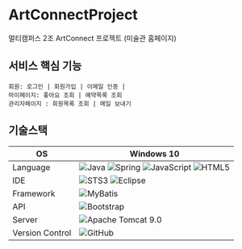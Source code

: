 # ArtConnectProject
멀티캠퍼스 2조 ArtConnect 프로젝트 (미술관 홈페이지)


## 서비스 핵심 기능
```
회원: 로그인 | 회원가입 | 이메일 인증 | 
마이페이지: 좋아요 조회 | 예약목록 조회
관리자페이지 : 회원목록 조회 | 메일 보내기
```

## 기술스택
OS | Windows 10
--- | --- |
Language | ![Java](https://img.shields.io/badge/JAVA-000?style=for-the-badge&logo=java&logoColor=white) ![Spring](https://img.shields.io/badge/Spring-000?style=for-the-badge&logo=spring&logoColor=white) ![JavaScript](https://img.shields.io/badge/javascript-000?style=for-the-badge&logo=javascript&logoColor=white) ![HTML5](https://img.shields.io/badge/html5-000?style=for-the-badge&logo=html5&logoColor=white)
IDE | ![STS3](https://img.shields.io/badge/STS4-000?style=for-the-badge&logo=spring&logoColor=white) ![Eclipse](https://img.shields.io/badge/Eclipse-000?style=for-the-badge&logo=eclipseide&logoColor=white)
Framework |  ![MyBatis](https://img.shields.io/badge/Mybatis-d40000?style=for-the-badge)
API | ![Bootstrap](https://img.shields.io/badge/Bootstrap-7952B3?style=for-the-badge&logo=bootstrap&logoColor=white)
Server |![Apache Tomcat 9.0](https://img.shields.io/badge/Apache%20Tomcat%20-F8DC75?style=for-the-badge&logo=apachetomcat&logoColor=black)
Version Control | ![GitHub](https://img.shields.io/badge/GitHub-181717?style=for-the-badge&logo=GitHub&logoColor=white)

